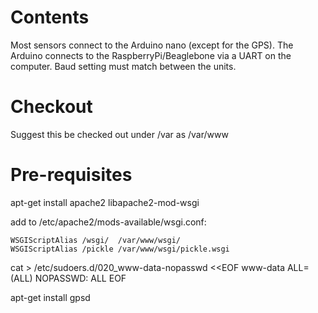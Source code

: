 Contents
=====
Most sensors connect to the Arduino nano (except for the GPS). The Arduino
connects to the RaspberryPi/Beaglebone via a UART on the computer. Baud setting
must match between the units.

Checkout
=====
Suggest this be checked out under /var as /var/www

Pre-requisites
=====
apt-get install apache2 libapache2-mod-wsgi

add to /etc/apache2/mods-available/wsgi.conf:

    WSGIScriptAlias /wsgi/  /var/www/wsgi/
    WSGIScriptAlias /pickle /var/www/wsgi/pickle.wsgi

cat > /etc/sudoers.d/020_www-data-nopasswd <<EOF
www-data ALL=(ALL) NOPASSWD: ALL
EOF

apt-get install gpsd
